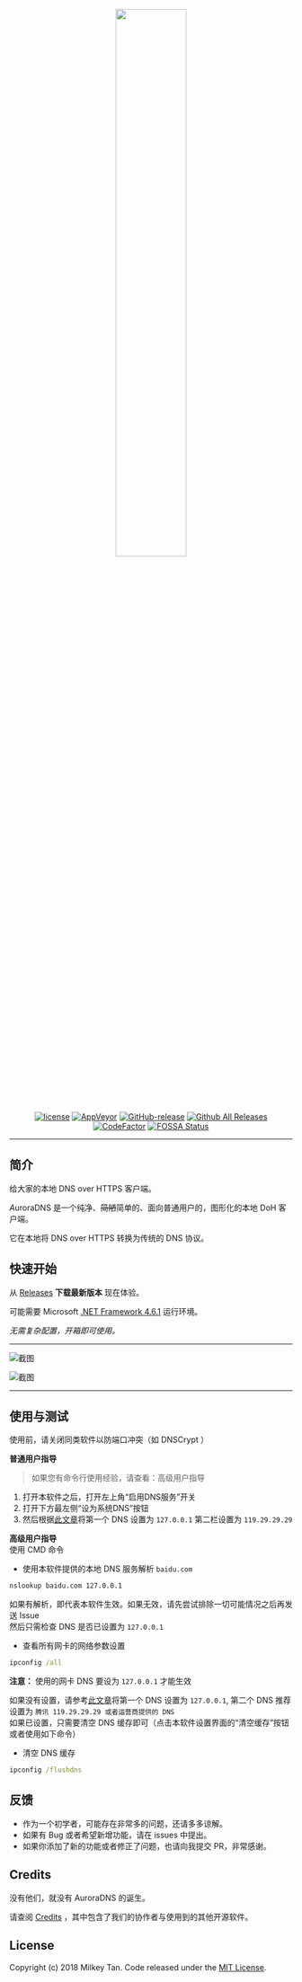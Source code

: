 
<p align="center">
          <a href='https://github.com/mili-tan/AuroraDNS.GUI'><img src='https://i.loli.net/2019/06/10/5cfdb719df5f019195.png' width="50%" height="50%"/></a>
</p>

<p align="center">
          <a href='https://github.com/mili-tan/AuroraDNS.GUI/blob/master/LICENSE.md'><img src='https://img.shields.io/github/license/mili-tan/AuroraDNS.GUI.svg' alt='license' referrerPolicy='no-referrer' /></a>
          <a href='https://ci.appveyor.com/project/mili-tan/AuroraDNS-GUI'><img src='https://img.shields.io/appveyor/ci/mili-tan/AuroraDNS-GUI.svg?&amp;logo=appveyor' alt='AppVeyor' referrerPolicy='no-referrer' /></a>
          <a href='https://github.com/mili-tan/AuroraDNS.GUI/releases/latest'><img src='https://img.shields.io/github/release/mili-tan/AuroraDNS.GUI.svg' alt='GitHub-release' referrerPolicy='no-referrer' /></a>
          <a href='https://github.com/mili-tan/AuroraDNS.GUI/releases/latest'><img src='https://img.shields.io/github/downloads/mili-tan/auroradns.gui/total.svg' alt='Github All Releases' referrerPolicy='no-referrer' /></a>
          <a href='https://www.codefactor.io/repository/github/mili-tan/AuroraDNS.GUI/overview/master'><img src='https://www.codefactor.io/repository/github/mili-tan/AuroraDNS.GUI/badge/master' alt='CodeFactor' referrerPolicy='no-referrer' /></a>
          <a href='https://app.fossa.io/projects/git%2Bgithub.com%2Fmili-tan%2FAuroraDNS.GUI?ref=badge_shield'><img src='https://app.fossa.io/api/projects/git%2Bgithub.com%2Fmili-tan%2FAuroraDNS.GUI.svg?type=shield' alt='FOSSA Status' referrerPolicy='no-referrer' /></a>
</p>


----------



## 简介

给大家的本地 DNS over HTTPS 客户端。

*A*uroraDNS 是一个纯净、~~简陋~~简单的、面向普通用户的，图形化的本地 DoH 客户端。

它在本地将 DNS over HTTPS 转换为传统的 DNS 协议。

## 快速开始

从 [Releases](https://github.com/mili-tan/AuroraDNS.GUI/releases) **下载最新版本** 现在体验。

可能需要 Microsoft [.NET Framework 4.6.1](https://docs.microsoft.com/zh-cn/dotnet/framework/install/on-windows-10) 运行环境。

*无需复杂配置，开箱即可使用。* 

------

![截图](https://i.loli.net/2019/04/16/5cb5275b6c232.jpg)

![截图](https://i.loli.net/2019/07/23/5d36ad44a0f3f65675.png)

------

## 使用与测试
使用前，请关闭同类软件以防端口冲突（如 DNSCrypt ）

**普通用户指导**    
> 如果您有命令行使用经验，请查看：高级用户指导  

1. 打开本软件之后，打开左上角“启用DNS服务”开关  
2. 打开下方最左侧“设为系统DNS”按钮
3. 然后根据[此文章](https://jingyan.baidu.com/article/2fb0ba40833b0a00f2ec5f28.html)将第一个 DNS 设置为 `127.0.0.1`  第二栏设置为 `119.29.29.29`  

**高级用户指导**  
使用 CMD 命令  
 - 使用本软件提供的本地 DNS 服务解析 `baidu.com`
```cmd
nslookup baidu.com 127.0.0.1
```
如果有解析，即代表本软件生效。如果无效，请先尝试排除一切可能情况之后再发送 Issue    
然后只需检查 DNS 是否已设置为 `127.0.0.1`    

 - 查看所有网卡的网络参数设置
```cmd
ipconfig /all
```
 **注意：** 使用的网卡 DNS 要设为 `127.0.0.1` 才能生效
 
 如果没有设置，请参考[此文章](https://jingyan.baidu.com/article/2fb0ba40833b0a00f2ec5f28.html)将第一个 DNS 设置为 `127.0.0.1`, 第二个 DNS 推荐设置为 `腾讯 119.29.29.29 或者运营商提供的 DNS`    
 如果已设置，只需要清空 DNS 缓存即可（点击本软件设置界面的“清空缓存”按钮 或者使用如下命令）     

 - 清空 DNS 缓存
```cmd
ipconfig /flushdns
```

## 反馈

- 作为一个初学者，可能存在非常多的问题，还请多多谅解。
- 如果有 Bug 或者希望新增功能，请在 issues 中提出。
- 如果你添加了新的功能或者修正了问题，也请向我提交 PR，非常感谢。

## Credits 

没有他们，就没有 AuroraDNS 的诞生。

请查阅 [Credits](https://github.com/mili-tan/AuroraDNS.GUI/blob/master/CREDITS.md) ，其中包含了我们的协作者与使用到的其他开源软件。

## License

Copyright (c) 2018 Milkey Tan. Code released under the [MIT License](https://github.com/mili-tan/AuroraDNS.GUI/blob/master/LICENSE.md). 

